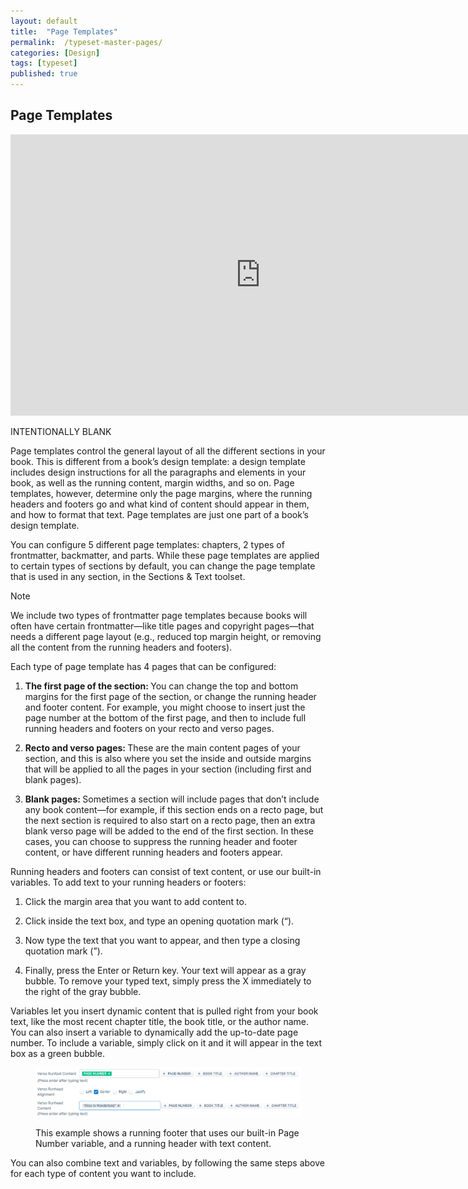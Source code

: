 ```yaml
---
layout: default
title:  "Page Templates"
permalink:  /typeset-master-pages/
categories: [Design]
tags: [typeset]
published: true
---
```


<section data-type="chapter" class="hsecchapter" data-hederis-type="hsecchapter" id="typeset-master-pages" data-pi-attrs="id: typeset-master-pages; data-tags: typeset;" role="doc-chapter" data-tags="typeset" data-author-name=" " data-book-title=" " title="Page Templates"><h1 data-hederis-type="hblkchaptitle" class="hblkchaptitle" id="phV224QLS">Page Templates</h1><iframe width="800" height="450" src="https://www.youtube.com/embed/OVFvTesq8-E" frameborder="0" allow="accelerometer;" autoplay="" encrypted-media="" gyroscope="" picture-in-picture="" allowfullscreen="" id="p800jKpiP"></iframe><p data-embedded-html="true" id="pboiyspZM">INTENTIONALLY BLANK</p><p class="hblkp" data-hederis-type="hblkp" id="pHLZyn6Qo">Page templates control the general layout of all the different sections in your book. This is different from a book&#8217;s design template: a design template includes design instructions for all the paragraphs and elements in your book, as well as the running content, margin widths, and so on. Page templates, however,  determine only the page margins, where the running headers and footers go and what kind of content should appear in them, and how to format that text. Page templates are just one part of a book&#8217;s design template.</p><p class="hblkp" data-hederis-type="hblkp" id="pkjosLtdD">You can configure 5 different page templates: chapters, 2 types of frontmatter, backmatter, and parts. While these page templates are applied to certain types of sections by default, you can change the page template that is used in any section, in the Sections &amp; Text toolset.</p><aside class="hwprbox box" data-hederis-type="hwprbox" id="pLjRx8CBO" data-type="sidebar"><p class="hblktype" data-hederis-type="hblktype" id="pKnJtM1M5">Note</p><p class="hblkp" data-hederis-type="hblkp" id="pgQeAFXis">We include two types of frontmatter page templates because books will often have certain frontmatter&#8212;like title pages and copyright pages&#8212;that needs a different page layout (e.g., reduced top margin height, or removing all the content from the running headers and footers). </p></aside><p class="hblkp" data-hederis-type="hblkp" id="pfOFe4yfL">Each type of page template has 4 pages that can be configured:</p><ol class="hwprnumlist" data-hederis-type="hwprnumlist" id="pAbFejpED"><li class="hblkoli" data-hederis-type="hblkoli" id="lipVZWFCrh"><p class="hblkoli" data-hederis-type="hblklip" id="pISY8zpOw"><strong class="hspanstrong" data-hederis-type="hspanstrong" id="pba7KiImh">The first page of the section: </strong>You can change the top and bottom margins for the first page of the section, or change the running header and footer content. For example, you might choose to insert just the page number at the bottom of the first page, and then to include full running headers and footers on your recto and verso pages.</p></li><li class="hblkoli" data-hederis-type="hblkoli" id="li7fIsJFEt"><p class="hblkoli" data-hederis-type="hblklip" id="pTnVQiv8T"><strong class="hspanstrong" data-hederis-type="hspanstrong" id="p5CP7TxdM">Recto and verso pages: </strong>These are the main content pages of your section, and this is also where you set the inside and outside margins that will be applied to all the pages in your section (including first and blank pages).</p></li><li class="hblkoli" data-hederis-type="hblkoli" id="lixvGajoeg"><p class="hblkoli" data-hederis-type="hblklip" id="ptrTcYqpp"><strong class="hspanstrong" data-hederis-type="hspanstrong" id="p3qHq6yOA">Blank pages: </strong>Sometimes a section will include pages that don&#8217;t include any book content&#8212;for example, if this section ends on a recto page, but the next section is required to also start on a recto page, then an extra blank verso page will be added to the end of the first section. In these cases, you can choose to suppress the running header and footer content, or have different running headers and footers appear.</p></li></ol><p class="hblkp" data-hederis-type="hblkp" id="pl3gzWBWz">Running headers and footers can consist of text content, or use our built-in variables. To add text to your running headers or footers:</p><ol class="hwprnumlist" data-hederis-type="hwprnumlist" id="pHcqy0q8f"><li class="hblkoli" data-hederis-type="hblkoli" id="liCsanbqZN"><p class="hblkoli" data-hederis-type="hblklip" id="pyzluzQr3">Click the margin area that you want to add content to.</p></li><li class="hblkoli" data-hederis-type="hblkoli" id="liQjAWmdaA"><p class="hblkoli" data-hederis-type="hblklip" id="ptZvxqKPO">Click inside the text box, and type an opening quotation mark (&#8220;).</p></li><li class="hblkoli" data-hederis-type="hblkoli" id="liIRw2DJIl"><p class="hblkoli" data-hederis-type="hblklip" id="phFukZThh">Now type the text that you want to appear, and then type a closing quotation mark (&#8221;).</p></li><li class="hblkoli" data-hederis-type="hblkoli" id="liGZ3D90V2"><p class="hblkoli" data-hederis-type="hblklip" id="pLkK804Bw">Finally, press the Enter or Return key. Your text will appear as a gray bubble. To remove your typed text, simply press the X immediately to the right of the gray bubble.</p></li></ol><p class="hblkp" data-hederis-type="hblkp" id="pZjgtQYfE">Variables let you insert dynamic content that is pulled right from your book text, like the most recent chapter title, the book title, or the author name. You can also insert a variable to dynamically add the up-to-date page number. To include a variable, simply click on it and it will appear in the text box as a green bubble.</p><figure class="hwprfig" data-hederis-type="hwprfig" id="pKrhLOmXh"><img data-hederis-type="hblkimg" class="hblkimg" id="poF0esu71" src="/images/runheadfoot.png" data-img-src="runheadfoot.png"/><p class="hblkcaption" data-hederis-type="hblkcaption" id="pmF6pcUFp">This example shows a running footer that uses our built-in Page Number variable, and a running header with text content.</p></figure><p class="hblkp" data-hederis-type="hblkp" id="pDQbiFSXW">You can also combine text and variables, by following the same steps above for each type of content you want to include.</p></section>
